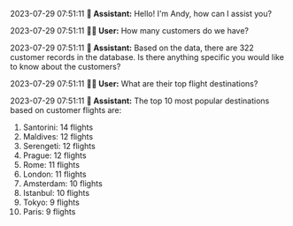 2023-07-29 07:51:11 **🤖 Assistant:** Hello! I'm Andy, how can I assist you?

2023-07-29 07:51:11 **🧑‍💻 User:** How many customers do we have?

2023-07-29 07:51:11 **🤖 Assistant:** Based on the data, there are 322 customer records in the database. Is there anything specific you would like to know about the customers?

2023-07-29 07:51:11 **🧑‍💻 User:** What are their top flight destinations?

2023-07-29 07:51:11 **🤖 Assistant:** The top 10 most popular destinations based on customer flights are:
1. Santorini: 14 flights
2. Maldives: 12 flights
3. Serengeti: 12 flights
4. Prague: 12 flights
5. Rome: 11 flights
6. London: 11 flights
7. Amsterdam: 10 flights
8. Istanbul: 10 flights
9. Tokyo: 9 flights
10. Paris: 9 flights

